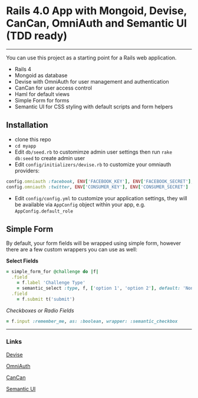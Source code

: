 # Rails 4.0 App with Mongoid, Devise, CanCan, OmniAuth and Semantic UI (TDD ready)
---

You can use this project as a starting point for a Rails web application.

* Rails 4
* Mongoid as database
* Devise with OmniAuth for user management and authentication
* CanCan for user access control
* Haml for default views
* Simple Form for forms
* Semantic UI for CSS styling with default scripts and form helpers

## Installation
* clone this repo
* `cd myapp`
* Edit `db/seed.rb` to customimze admin user settings then run `rake db:seed` to create admin user
* Edit `config/initializers/devise.rb` to customize your omniauth providers:

```ruby
config.omniauth :facebook, ENV['FACEBOOK_KEY'], ENV['FACEBOOK_SECRET'], scope: 'email,user_birthday,read_stream'
config.omniauth :twitter, ENV['CONSUMER_KEY'], ENV['CONSUMER_SECRET']
```
* Edit `config/config.yml` to customize your application settings, they will be available via `AppConfig` object within your app, e.g. `AppConfig.default_role`

## Simple Form
By default, your form fields will be wrapped using simple form, however there are a few custom wrappers you can use as well:

**Select Fields**

```ruby
= simple_form_for @challenge do |f|
  .field
    = f.label 'Challenge Type'
    = semantic_select :type, f, ['option 1', 'option 2'], default: 'None'
  .field
    = f.submit t('submit')
```

*Checkboxes or Radio Fields*
```ruby
= f.input :remember_me, as: :boolean, wrapper: :semantic_checkbox
```

---
### Links

[Devise](http://github.com/plataformatec/devise)

[OmniAuth](https://github.com/intridea/omniauth)

[CanCan](https://github.com/ryanb/cancan)

[Semantic UI](https://github.com/doabit/semantic-ui-sass)

